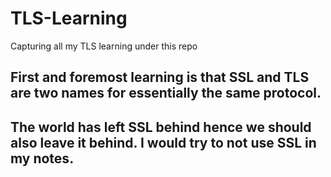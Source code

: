 # TLS-Learning
Capturing all my TLS learning under this repo


## First and foremost learning is that SSL and TLS are two names for essentially the same protocol.
## The world has left SSL behind hence we should also leave it behind. I would try to not use SSL in my notes.

